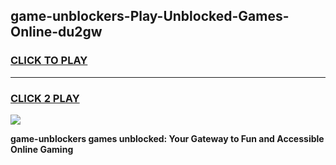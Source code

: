 
## game-unblockers-Play-Unblocked-Games-Online-du2gw
<h3>
<a href="https://premium76.site?title=game-unblockers&ref=25A">CLICK TO PLAY</a></h3>
<hr>

<h3>
<a href="https://premium76.site?title=game-unblockers&ref=25A">CLICK 2 PLAY</a>
  
</h3>

<a href="https://premium76.site?title=game-unblockers&ref=25A"><img src="https://clearcache.store/games.png"></a>


**game-unblockers games unblocked: Your Gateway to Fun and Accessible Online Gaming**

